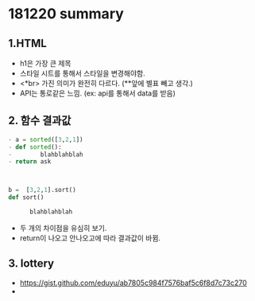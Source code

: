 # 181220 summary

## 1.HTML

* h1은 가장 큰 제목 
* 스타일 시트를 통해서 스타일을 변경해야함.
* <*br> 가진 의미가 완전히 다르다. (**앞에 별표 빼고 생각.)
*  API는 통로같은 느낌. (ex: api를 통해서 data를 받음)

## 2. 함수 결과값

```python
- a = sorted([3,2,1])
- def sorted():
-        blahblahblah
- return ask



b =  [3,2,1].sort()
def sort()

      blahblahblah
```

* 두 개의 차이점을 유심히 보기.
* return이 나오고 안나오고에 따라 결과값이 바뀜.

## 3. lottery 

* https://gist.github.com/eduyu/ab7805c984f7576baf5c6f8d7c73c270
* 
